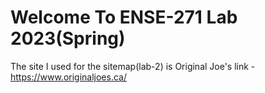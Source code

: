 # **Welcome To ENSE-271 Lab 2023(Spring)**

The site I used for the sitemap(lab-2) is Original Joe's
link -   
https://www.originaljoes.ca/
